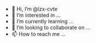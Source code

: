 - 👋 Hi, I’m @lzx-cvte
- 👀 I’m interested in ...
- 🌱 I’m currently learning ...
- 💞️ I’m looking to collaborate on ...
- 📫 How to reach me ...

<!---
lzx-cvte/lzx-cvte is a ✨ special ✨ repository because its `README.md` (this file) appears on your GitHub profile.
You can click the Preview link to take a look at your changes.
--->

